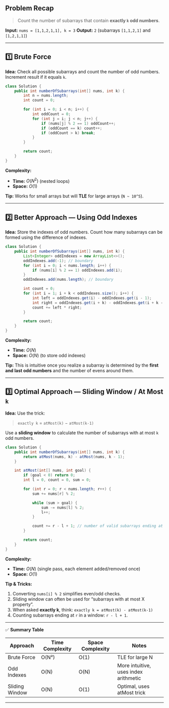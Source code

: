 ## **Problem Recap**

> Count the number of subarrays that contain **exactly `k` odd numbers**.

**Input:** `nums = [1,1,2,1,1], k = 3`
**Output:** `2` (subarrays `[1,1,2,1]` and `[1,2,1,1]`)

---

## **1️⃣ Brute Force**

**Idea:**
Check all possible subarrays and count the number of odd numbers. Increment result if it equals `k`.

```java
class Solution {
    public int numberOfSubarrays(int[] nums, int k) {
        int n = nums.length;
        int count = 0;

        for (int i = 0; i < n; i++) {
            int oddCount = 0;
            for (int j = i; j < n; j++) {
                if (nums[j] % 2 == 1) oddCount++;
                if (oddCount == k) count++;
                if (oddCount > k) break;
            }
        }

        return count;
    }
}
```

**Complexity:**

* **Time:** $O(N^2)$ (nested loops)
* **Space:** $O(1)$

**Tip:** Works for small arrays but will **TLE** for large arrays (`N ~ 10^5`).

---

## **2️⃣ Better Approach — Using Odd Indexes**

**Idea:**
Store the indexes of odd numbers. Count how many subarrays can be formed using the difference of indexes.

```java
class Solution {
    public int numberOfSubarrays(int[] nums, int k) {
        List<Integer> oddIndexes = new ArrayList<>();
        oddIndexes.add(-1); // boundary
        for (int i = 0; i < nums.length; i++) {
            if (nums[i] % 2 == 1) oddIndexes.add(i);
        }
        oddIndexes.add(nums.length); // boundary

        int count = 0;
        for (int i = 1; i + k < oddIndexes.size(); i++) {
            int left = oddIndexes.get(i) - oddIndexes.get(i - 1);
            int right = oddIndexes.get(i + k) - oddIndexes.get(i + k - 1);
            count += left * right;
        }

        return count;
    }
}
```

**Complexity:**

* **Time:** $O(N)$
* **Space:** $O(N)$ (to store odd indexes)

**Tip:** This is intuitive once you realize a subarray is determined by the **first and last odd numbers** and the number of evens around them.

---

## **3️⃣ Optimal Approach — Sliding Window / At Most `k`**

**Idea:**
Use the trick:

> `exactly k` = `atMost(k)` − `atMost(k-1)`

Use a **sliding window** to calculate the number of subarrays with at most `k` odd numbers.

```java
class Solution {
    public int numberOfSubarrays(int[] nums, int k) {
        return atMost(nums, k) - atMost(nums, k - 1);
    }

    int atMost(int[] nums, int goal) {
        if (goal < 0) return 0;
        int l = 0, count = 0, sum = 0;

        for (int r = 0; r < nums.length; r++) {
            sum += nums[r] % 2;

            while (sum > goal) {
                sum -= nums[l] % 2;
                l++;
            }

            count += r - l + 1; // number of valid subarrays ending at r
        }

        return count;
    }
}
```

**Complexity:**

* **Time:** $O(N)$ (single pass, each element added/removed once)
* **Space:** $O(1)$

**Tip & Tricks:**

1. Converting `nums[i] % 2` simplifies even/odd checks.
2. Sliding window can often be used for “subarrays with at most X property”.
3. When asked **exactly k**, think:
   `exactly k = atMost(k) - atMost(k-1)`
4. Counting subarrays ending at `r` in a window: `r - l + 1`.

---

✅ **Summary Table**

| Approach       | Time Complexity | Space Complexity | Notes                                 |
| -------------- | --------------- | ---------------- | ------------------------------------- |
| Brute Force    | O(N²)           | O(1)             | TLE for large N                       |
| Odd Indexes    | O(N)            | O(N)             | More intuitive, uses index arithmetic |
| Sliding Window | O(N)            | O(1)             | Optimal, uses atMost trick            |

---
